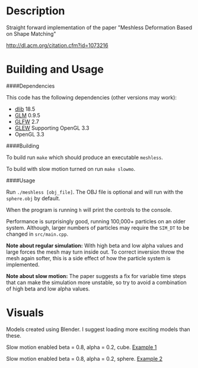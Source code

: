 Description
===================

Straight forward implementation of the paper "Meshless Deformation Based on Shape Matching" 

http://dl.acm.org/citation.cfm?id=1073216

Building and Usage
==================

####Dependencies

This code has the following dependencies (other versions may work):

- [dlib](http://dlib.net/) 18.5
- [GLM](http://glm.g-truc.net/0.9.5/index.html) 0.9.5
- [GLFW](http://www.glfw.org/) 2.7
- [GLEW](http://glew.sourceforge.net/) Supporting OpenGL 3.3
- OpenGL 3.3

####Building

To build run `make` which should produce an executable `meshless`.

To build with slow motion turned on run `make slowmo`.

####Usage

Run `./meshless [obj_file]`. The OBJ file is optional and will run with the `sphere.obj` by default.

When the program is running `h` will print the controls to the console.

Performance is surprisingly good, running 100,000+ particles on an older system. Although, larger numbers of particles may require the `SIM_DT` to be changed in `src/main.cpp`.

**Note about regular simulation:** With high beta and low alpha values and large forces the mesh may turn inside out. To correct inversion throw the mesh again softer, this is a side effect of how the particle system is implemented.

**Note about slow motion:** The paper suggests a fix for variable time steps that can make the simulation more unstable, so try to avoid a combination of high beta and low alpha values.

Visuals
=======

Models created using Blender. I suggest loading more exciting models than these.

Slow motion enabled beta = 0.8, alpha = 0.2, cube.
[Example 1](https://vimeo.com/85008766)

Slow motion enabled beta = 0.8, alpha = 0.2, sphere.
[Example 2](https://vimeo.com/85009231)
